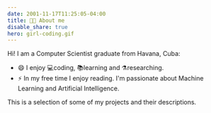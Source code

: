 ```yaml
---
date: 2001-11-17T11:25:05-04:00
title: 👩‍💻 About me
disable_share: true
hero: girl-coding.gif
---
```



Hi! I am a Computer Scientist graduate from Havana, Cuba:

- 😄 I enjoy 💻coding, 📚learning and ⚗️researching.
- ⚡ In my free time I enjoy reading. I'm passionate about Machine Learning and Artificial Intelligence.

This is a selection of some of my projects and their descriptions.